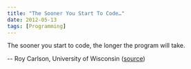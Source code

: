 ```yaml
---
title: "The Sooner You Start To Code…"
date: 2012-05-13
tags: [Programming]
---
```


The sooner you start to code, the longer the program will take.

-- Roy Carlson, University of Wisconsin ([source][source])

[source]: https://twitter.com/CodeWisdom/status/201876934332915712
